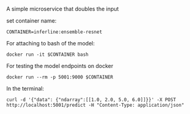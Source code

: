 A simple microservice that doubles the input

set container name:
```
CONTAINER=inferline:ensemble-resnet
```
For attaching to bash of the model:
```
docker run -it $CONTAINER bash
```
For testing the model endpoints on docker
```
docker run --rm -p 5001:9000 $CONTAINER
```
In the terminal:
```
curl -d '{"data": {"ndarray":[[1.0, 2.0, 5.0, 6.0]]}}' -X POST http://localhost:5001/predict -H "Content-Type: application/json"
```